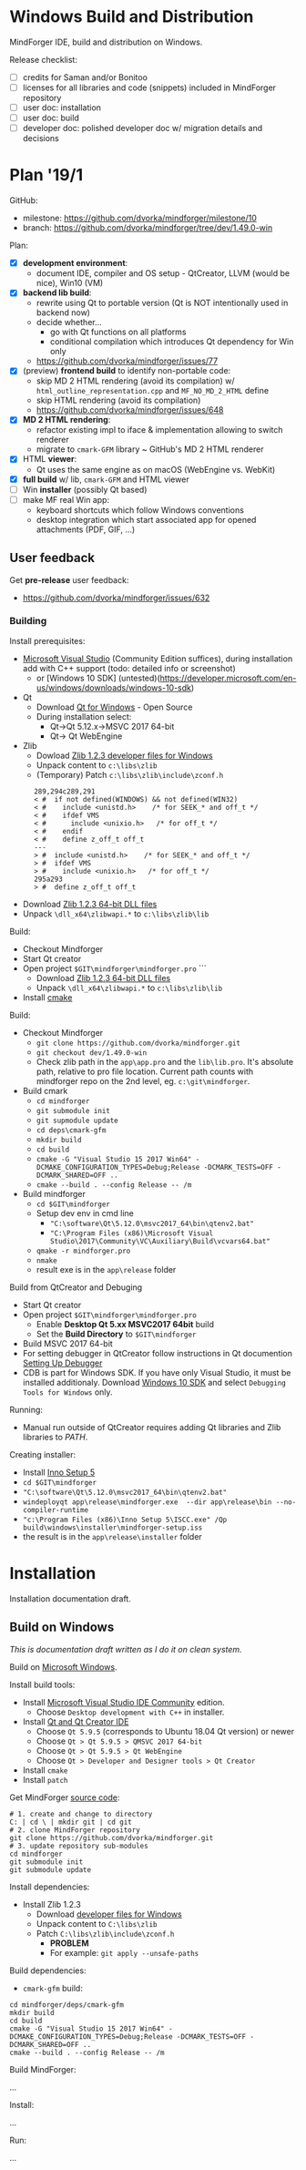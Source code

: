 # Windows Build and Distribution <!-- Metadata: type: Outline; tags: developer; created: 2019-01-13 08:57:31; reads: 230; read: 2019-02-08 00:04:38; revision: 230; modified: 2019-02-08 00:04:38; importance: 0/5; urgency: 0/5; -->
MindForger IDE, build and distribution on Windows. 

Release checklist:

* [ ] credits for Saman and/or Bonitoo
* [ ] licenses for all libraries and code (snippets) included in MindForger repository
* [ ] user doc: installation
* [ ] user doc: build
* [ ] developer doc: polished developer doc w/ migration details and decisions

# Plan '19/1 <!-- Metadata: type: Note; created: 2019-01-13 09:10:13; reads: 26; read: 2019-02-07 21:51:14; revision: 18; modified: 2019-01-13 11:15:01; -->

GitHub:

* milestone: https://github.com/dvorka/mindforger/milestone/10
* branch: https://github.com/dvorka/mindforger/tree/dev/1.49.0-win

Plan:

* [x] **development environment**:
    * document IDE, compiler and OS setup - QtCreator, LLVM (would be nice), Win10 (VM)
* [x] **backend lib build**:
    * rewrite using Qt to portable version (Qt is NOT intentionally used in backend now)
    * decide whether...
        * go with Qt functions on all platforms
        * conditional compilation which introduces Qt dependency for Win only
    * https://github.com/dvorka/mindforger/issues/77
* [x] (preview) **frontend build** to identify non-portable code:
    * skip MD 2 HTML rendering (avoid its compilation) w/
      `html_outline_representation.cpp` and `MF_NO_MD_2_HTML` define
    * skip HTML rendering (avoid its compilation)
    * https://github.com/dvorka/mindforger/issues/648
* [x] **MD 2 HTML rendering**:
    * refactor existing impl to iface & implementation allowing to switch renderer  
    * migrate to `cmark-GFM` library ~ GitHub's MD 2 HTML renderer
* [x] HTML **viewer**: 
    * Qt uses the same engine as on macOS (WebEngine vs. WebKit)
* [x] **full build** w/ lib, `cmark-GFM` and HTML viewer 
* [ ] Win **installer** (possibly Qt based)
* [ ] make MF real Win app:
    * keyboard shortcuts which follow Windows conventions
    * desktop integration which start associated app for opened attachments 
      (PDF, GIF, ...)
## User feedback <!-- Metadata: type: Note; created: 2019-01-13 09:21:14; reads: 25; read: 2019-02-07 23:18:43; revision: 5; modified: 2019-01-13 09:21:35; -->
Get **pre-release** user feedback:

* https://github.com/dvorka/mindforger/issues/632

### Building <!-- Metadata: type: Note; created: 2019-01-13 11:15:01; reads: 43; read: 2019-02-07 23:58:57; revision: 6; modified: 2019-02-07 21:52:36; -->
Install prerequisites:

* [Microsoft Visual Studio](https://visualstudio.microsoft.com/downloads/) (Community Edition suffices), during installation add with C++ support (todo: detailed info or screenshot)
    * or [Windows 10 SDK] (untested)(https://developer.microsoft.com/en-us/windows/downloads/windows-10-sdk) 
* Qt
    * Download [Qt for Windows](https://www.qt.io/download) - Open Source
    * During installation select:
      * Qt->Qt 5.12.x->MSVC 2017 64-bit
      * Qt-> Qt WebEngine
* Zlib
    * Dowload [Zlib 1.2.3 developer files for Windows](http://gnuwin32.sourceforge.net/downlinks/zlib-lib-zip.php)
    * Unpack content to `c:\libs\zlib`
    * (Temporary) Patch `c:\libs\zlib\include\zconf.h`

```
      289,294c289,291
      < #  if not defined(WINDOWS) && not defined(WIN32)
      < #    include <unistd.h>    /* for SEEK_* and off_t */
      < #    ifdef VMS
      < #      include <unixio.h>   /* for off_t */
      < #    endif
      < #    define z_off_t off_t
      ---
      > #  include <unistd.h>    /* for SEEK_* and off_t */
      > #  ifdef VMS
      > #    include <unixio.h>   /* for off_t */
      295a293
      > #  define z_off_t off_t
```

* Download [Zlib 1.2.3 64-bit DLL files](http://www.winimage.com/zLibDll/zlib123dllx64.zip)
* Unpack `\dll_x64\zlibwapi.*` to  `c:\libs\zlib\lib`
    
Build:

* Checkout Mindforger
* Start Qt creator
* Open project `$GIT\mindforger\mindforger.pro`
       ```
    * Download [Zlib 1.2.3 64-bit DLL files](http://www.winimage.com/zLibDll/zlib123dllx64.zip)
    * Unpack `\dll_x64\zlibwapi.*` to  `c:\libs\zlib\lib`
* Install [cmake](https://github.com/Kitware/CMake/releases/download/v3.13.4/cmake-3.13.4-win64-x64.msi)
    
Build:

* Checkout Mindforger
    * `git clone https://github.com/dvorka/mindforger.git`
    * `git checkout dev/1.49.0-win`
    * Check zlib path in the `app\app.pro` and the `lib\lib.pro`. It's absolute path, relative to pro file location. Current path counts with mindforger repo on the 2nd level, eg. `c:\git\mindforger`.
* Build cmark
    * `cd mindforger`
    * `git submodule init`
    * `git supmodule update`
    * `cd deps\cmark-gfm`
    * `mkdir build`
    * `cd build`
    * `cmake -G "Visual Studio 15 2017 Win64" -DCMAKE_CONFIGURATION_TYPES=Debug;Release -DCMARK_TESTS=OFF -DCMARK_SHARED=OFF ..` 
    * `cmake --build . --config Release -- /m`
* Build mindforger
    * `cd $GIT\mindforger`
    * Setup dev env in cmd line
        * `"C:\software\Qt\5.12.0\msvc2017_64\bin\qtenv2.bat"`
        * `"C:\Program Files (x86)\Microsoft Visual Studio\2017\Community\VC\Auxiliary\Build\vcvars64.bat"`
    * `qmake -r mindforger.pro`
    * `nmake`
    * result exe is in the `app\release` folder
      

Build from QtCreator and Debuging 

* Start Qt creator
* Open project `$GIT\mindforger\mindforger.pro`
    * Enable **Desktop Qt 5.xx MSVC2017 64bit** build
    * Set the **Build Directory** to `$GIT\mindforger`
* Build MSVC 2017 64-bit
* For setting debugger in QtCreator follow instructions in Qt documention [Setting Up Debugger](http://doc.qt.io/qtcreator/creator-debugger-engines.htm)
* CDB is part for Windows SDK. If you have only Visual Studio, it must be installed additionaly. Download [Windows 10 SDK](https://developer.microsoft.com/en-us/windows/downloads/windows-10-sdk) and select `Debugging Tools for Windows` only. 

  
Running:

* Manual run outside of QtCreator requires adding Qt libraries and Zlib libraries to _PATH_. 

Creating installer:

* Install [Inno Setup 5](http://www.jrsoftware.org/download.php/is-unicode.exe)
* `cd $GIT\mindforger`
* `"C:\software\Qt\5.12.0\msvc2017_64\bin\qtenv2.bat"`
* `windeployqt app\release\mindforger.exe  --dir app\release\bin --no-compiler-runtime`
* `"c:\Program Files (x86)\Inno Setup 5\ISCC.exe" /Qp build\windows\installer\mindforger-setup.iss`
* the result is in the `app\release\installer` folder

# Installation <!-- Metadata: type: Note; created: 2019-02-03 17:11:28; reads: 29; read: 2019-02-07 23:48:33; revision: 5; modified: 2019-02-03 17:11:44; -->
Installation documentation draft.
## Build on Windows <!-- Metadata: type: Note; created: 2019-02-03 17:11:52; reads: 87; read: 2019-02-08 00:04:38; revision: 79; modified: 2019-02-08 00:04:38; -->
_This is documentation draft written as I do it on clean system._

Build on [Microsoft Windows](https://www.microsoft.com/en-us/windows).

Install build tools:

* Install [Microsoft Visual Studio IDE Community](https://visualstudio.microsoft.com/downloads/) edition.
    * Choose `Desktop development with C++` in installer.
* Install [Qt and Qt Creator IDE](https://www.qt.io/download)
    * Choose `Qt 5.9.5` (corresponds to Ubuntu 18.04 Qt version) or newer
    * Choose `Qt > Qt 5.9.5 > QMSVC 2017 64-bit`
    * Choose `Qt > Qt 5.9.5 > Qt WebEngine`
    * Choose `Qt > Developer and Designer tools > Qt Creator`
* Install `cmake`
* Install `patch`

Get MindForger [source code](https://github.com/dvorka/mindforger):

```
# 1. create and change to directory
C: | cd \ | mkdir git | cd git
# 2. clone MindForger repository
git clone https://github.com/dvorka/mindforger.git
# 3. update repository sub-modules
cd mindforger
git submodule init
git submodule update
```

Install dependencies:

* Install Zlib 1.2.3
    * Download [developer files for Windows](http://gnuwin32.sourceforge.net/downlinks/zlib-lib-zip.php)
    * Unpack content to `C:\libs\zlib`
    * Patch `C:\libs\zlib\include\zconf.h`
        * **PROBLEM**
        * For example: `git apply --unsafe-paths`

Build dependencies:

* `cmark-gfm` build:

```
cd mindforger/deps/cmark-gfm
mkdir build                                                                                                                                                                                                      
cd build                                                                                                                                                                                                         
cmake -G "Visual Studio 15 2017 Win64" -DCMAKE_CONFIGURATION_TYPES=Debug;Release -DCMARK_TESTS=OFF -DCMARK_SHARED=OFF ..
cmake --build . --config Release -- /m
```

Build MindForger:

...

Install:

...

Run:

...
